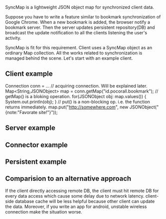 SyncMap is a lightweight JSON object map for synchronized client data.

Suppose you have to write a feature similar to bookmark synchronization of Google Chrome. When a new bookmark is added, the browser notify a bookmark server. Then the server updates persistent repository(DB) and broadcast the update notification to all the clients listening the user's activity.

SyncMap is fit for this requirement. Client uses a SyncMap object as an ordinary Map collection. All the works related to synchronization is managed behind the scene. Let's start with an example client.

## Client example

Connection conn = ...	// acquiring connection. Will be explained later.
Map<String,JSONObject> map = conn.getMap("id.pocorall.bookmark");	// getMap() is a bloking operation.
for(JSONObject obj: map.values()) {
	System.out.println(obj);
}
// put() is a non-blocking op. i.e. the function returns immediately.
map.put("http://somewhere.com", new JSONObject("{note:\"Favorate site!\"}")); 


## Server example

## Connector example

## Persistent example

## Comparision to an alternative approach

If the client directly accessing remote DB, the client must hit remote DB for every data access which cause some delay due to network latency. client-side database cache will be less helpful because other client can update the data. Moreover, if you write an app for android, unstable wireless connection make the situation worse.

